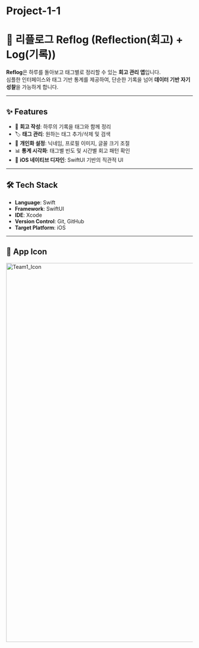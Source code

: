 # Project-1-1

# 📒 리플로그 Reflog (Reflection(회고) + Log(기록))

**Reflog**은 하루를 돌아보고 태그별로 정리할 수 있는 **회고 관리 앱**입니다.  
심플한 인터페이스와 태그 기반 통계를 제공하여, 단순한 기록을 넘어 **데이터 기반 자기 성찰**을 가능하게 합니다.

---

## ✨ Features
- 📝 **회고 작성**: 하루의 기록을 태그와 함께 정리
- 🏷 **태그 관리**: 원하는 태그 추가/삭제 및 검색
- 👤 **개인화 설정**: 닉네임, 프로필 이미지, 글꼴 크기 조절
- 📊 **통계 시각화**: 태그별 빈도 및 시간별 회고 패턴 확인
- 🎨 **iOS 네이티브 디자인**: SwiftUI 기반의 직관적 UI

---

## 🛠 Tech Stack
- **Language**: Swift
- **Framework**: SwiftUI
- **IDE**: Xcode
- **Version Control**: Git, GitHub
- **Target Platform**: iOS

---

## 📱 App Icon
<img width="1024" height="1024" alt="Team1_Icon" src="https://github.com/user-attachments/assets/c80e9f29-4b4e-473b-93e0-e5fd57030a55" />
